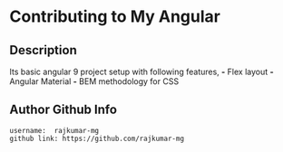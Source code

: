 # Contributing to My Angular

## Description
  Its basic angular 9 project setup with following features,
      **-** Flex layout
      **-** Angular Material
      **-** BEM methodology for CSS

## Author Github Info
    username:  rajkumar-mg
    github link: https://github.com/rajkumar-mg